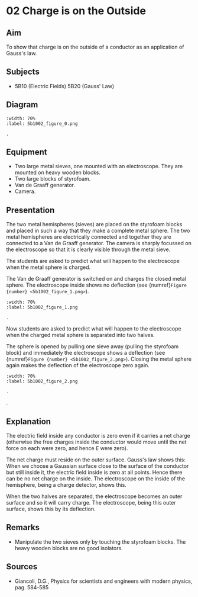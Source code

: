 # 02 Charge is on the Outside
  
## Aim   
 To show that charge is on the outside of a conductor as an application of Gauss's law.    
  
## Subjects   
* 5B10 (Electric Fields) 5B20 (Gauss' Law)   

## Diagram
   
```{figure} figures/figure_0.png
:width: 70%  
:label: 5b1002_figure_0.png  

. 
```

## Equipment
 *  Two large metal sieves, one mounted with an electroscope. They are mounted on heavy wooden blocks. 
 *  Two large blocks of styrofoam. 
 *  Van de Graaff generator. 
 *  Camera.
  
## Presentation   
The two metal hemispheres (sieves) are placed on the styrofoam blocks and placed in such a way that they make a complete metal sphere. The two metal hemispheres are electrically connected and together they are connected to a Van de Graaff generator. The camera is sharply focussed on the electroscope so that it is clearly visible through the metal sieve.

The students are asked to predict what will happen to the electroscope when the metal sphere is charged.

The Van de Graaff generator is switched on and charges the closed metal sphere. The electroscope inside shows no deflection (see {numref}`Figure {number} <5b1002_figure_1.png>`).   

```{figure} figures/figure_1.png
:width: 70%  
:label: 5b1002_figure_1.png  

. 
```
Now students are asked to predict what will happen to the electroscope when the charged metal sphere is separated into two halves.

The sphere is opened by pulling one sieve away (pulling the styrofoam block) and immediately the electroscope shows a deflection (see {numref}`Figure {number} <5b1002_figure_2.png>`). Closing the metal sphere again makes the deflection of the electroscope zero again.   

```{figure} figures/figure_2.png
:width: 70%  
:label: 5b1002_figure_2.png  

. 
```
 .     
  
## Explanation   
The electric field inside any conductor is zero even if it carries a net charge (otherwise the free charges inside the conductor would move until the net force on each were zero, and hence $E$ were zero).

The net charge must reside on the outer surface. Gauss's law shows this: When we choose a Gaussian surface close to the surface of the conductor but still inside it, the electric field inside is zero at all points. Hence there can be no net charge on the inside. The electroscope on the inside of the hemisphere, being a charge detector, shows this.

When the two halves are separated, the electroscope becomes an outer surface and so it will carry charge. The electroscope, being this outer surface, shows this by its deflection.
   
  
## Remarks   
- Manipulate the two sieves only by touching the styrofoam blocks. The heavy wooden blocks are no good isolators.
   
  
## Sources
 *  Giancoli, D.G., Physics for scientists and engineers with modern physics, pag. 584-585
  